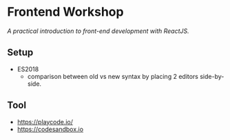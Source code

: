 # Frontend Workshop
*A practical introduction to front-end development with ReactJS.*

## Setup
- ES2018
  - comparison between old vs new syntax by placing 2 editors side-by-side.

## Tool
- <https://playcode.io/>
- <https://codesandbox.io>
